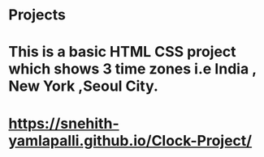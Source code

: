# Projects
# This is a basic HTML CSS project which shows 3 time zones i.e India , New York ,Seoul City.

# https://snehith-yamlapalli.github.io/Clock-Project/

